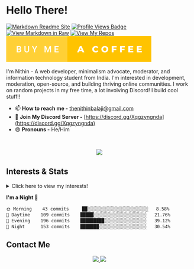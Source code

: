 # Hello There!

[![Markdown Readme Site](https://github.com/thenithinbalaji/thenithinbalaji/actions/workflows/pages/pages-build-deployment/badge.svg?branch=main)](https://thenithinbalaji.github.io/thenithinbalaji/)
[![Profile Views Badge](https://komarev.com/ghpvc/?username=thenithinbalaji&color=blue&label=PROFILE+VIEWS)](https://github.com/thenithinbalaji)<br>
[![View Markdown in Raw](https://forthebadge.com/images/badges/made-with-markdown.svg)](https://raw.githubusercontent.com/thenithinbalaji/thenithinbalaji/main/README.md)
[![View My Repos](https://forthebadge.com/images/badges/built-with-love.svg)](https://github.com/thenithinbalaji?tab=repositories&q=&type=&language=&sort=stargazers)<br>
[![Buy Me a Coffee](https://github.com/thenithinbalaji/thenithinbalaji/blob/main/assets/buy-me-a-coffee.svg)](https://www.buymeacoffee.com/thenithinbalaji)

I'm Nithin - A web developer, minimalism advocate, moderator, and information technology student from India. I'm interested in development, moderation, open-source, and building thriving online communities. I work on random projects in my free time, a lot involving Discord! I build cool stuff!!   

- 📫 **How to reach me -** [thenithinbalaji@gmail.com](mailto:thenithinbalaji@gmail.com)
- 💬 **Join My Discord Server -** [https://discord.gg/Xqgzyngnda](https://discord.gg/Xqgzyngnda)
- 😄 **Pronouns -** He/Him 

<br>

<p align="center">
  <a href="https://github.com/thenithinbalaji?tab=repositories&q=&type=&language=&sort=stargazers" target="_blank">
    <img src="https://skillicons.dev/icons?i=html,css,js,tailwind,react,flask,django,mongodb,vscode,git,cpp,bots" />
  </a>
</p>

## Interests & Stats
<details>
  <summary>Click here to view my interests!</summary>
  <br> 
    <ul>
        <li> 🐍 <a href = "https://www.hackerrank.com/thenithinbalaji" target="_blank">Python & C++</a></li>
        <li> 📇 <a href = "https://github.com/thenithinbalaji?tab=repositories&q=&type=&language=&sort=stargazers" target="_blank">Open Source</a></li>
        <li> 🌐 <a href = "https://github.com/stars/thenithinbalaji/lists/my-web-dev-repos" target="_blank">Web Development</a></li>
        <li> 💬 <a href = "https://discordbotlist.com/users/756511707228143646" target="_blank">Chat Bots</a></li>
        <li> 💻 Competitive Programming </li>
    </ul>
</details>


<!--START_SECTION:waka-->
**I'm a Night 🦉** 

```text
🌞 Morning    43 commits     ██░░░░░░░░░░░░░░░░░░░░░░░   8.58% 
🌆 Daytime    109 commits    █████░░░░░░░░░░░░░░░░░░░░   21.76% 
🌃 Evening    196 commits    █████████░░░░░░░░░░░░░░░░   39.12% 
🌙 Night      153 commits    ███████░░░░░░░░░░░░░░░░░░   30.54%

```



<!--END_SECTION:waka-->


## Contact Me
<p align = 'center'>
  <a href = 'mailto:thenithinbalaji@gmail.com' target="_blank"> 
    <img src = 'https://user-images.githubusercontent.com/73932121/156936080-302b8401-fced-44ec-a759-aa17e3476991.svg'>
  </a>
  <a href = 'https://www.linkedin.com/in/thenithinbalaji/' target="_blank"> 
    <img src = 'https://user-images.githubusercontent.com/73932121/156936120-7d41b2a8-1d04-4fb4-b2db-de468965799f.svg'>
  </a>
</p>
